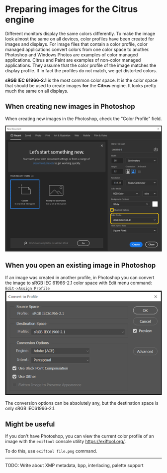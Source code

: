 # Preparing images for the Citrus engine 

Different monitors display the same colors differently. To make the image look almost the same on all devices, color profiles have been created for images and displays. For image files that contain a color profile, color managed applications convert colors from one color space to another. Photoshop and Windows Photos are examples of color managed applications. Citrus and Paint are examples of non-color managed applications. They assume that the color profile of the image matches the display profile. If in fact the profiles do not match, we get distorted colors.

**sRGB IEC 61966-2.1** is the most common color space. It is the color space that should be used to create images **for** the **Citrus** engine. It looks pretty much the same on all displays.

## When creating new images in Photoshop

When creating new images in the Photoshop, check the "Color Profile" field.

![Photoshop_new_image_settings](images/Photoshop_new_image_settings.png)

## When you open an existing image in Photoshop

If an image was created in another profile, in Photoshop you can convert the image to sRGB IEC 61966-2.1 color space with Edit menu command: `Edit->Assign Profile`![Photoshop_assign_profile](images/Photoshop_assign_profile.png)

The conversion options can be absolutely any, but the destination space is only sRGB IEC61966-2.1.

## Might be useful

If you don't have Photoshop, you can view the current color profile of an image with the
`exiftool` console utility https://exiftool.org/.

To do this, use `exiftool file.png` command.

---

TODO: Write about XMP metadata, bpp, interlacing, palette support
